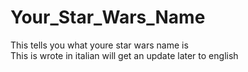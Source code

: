 # Your_Star_Wars_Name
This tells you what youre star wars name is  
This is wrote in italian will get an update later to english
